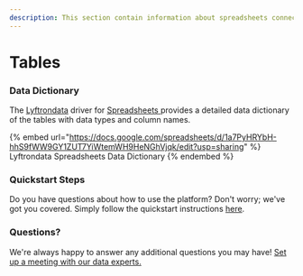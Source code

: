 ```yaml
---
description: This section contain information about spreadsheets connector tables information
---
```


# Tables

### Data Dictionary

The [Lyftrondata](https://www.lyftrondata.com/) driver for [Spreadsheets](https://www.lyftrondata.com/integration/spreadsheets/)[ ](https://www.lyftrondata.com/integration/spreadsheets/)provides a detailed data dictionary of the tables with data types and column names.

{% embed url="https://docs.google.com/spreadsheets/d/1a7PyHRYbH-hhS9fWW9GY1ZUT7YiWtemWH9HeNGhVjqk/edit?usp=sharing" %}
Lyftrondata Spreadsheets Data Dictionary
{% endembed %}

### Quickstart Steps

Do you have questions about how to use the platform? Don't worry; we've got you covered. Simply follow the quickstart instructions [here](../../../../quickstart-steps.md).

### Questions? <a href="#questions" id="questions"></a>

We're always happy to answer any additional questions you may have! [Set up a meeting with our data experts.](https://www.lyftrondata.com/book-a-meeting/)


